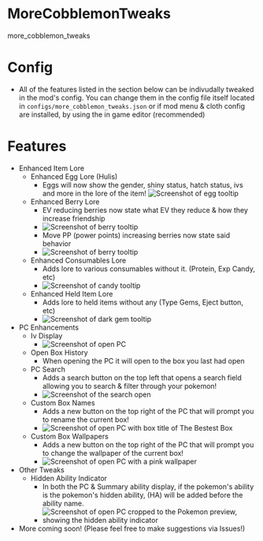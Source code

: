 # MoreCobblemonTweaks
more_cobblemon_tweaks

# Config
- All of the features listed in the section below can be indivudally tweaked in the mod's config. You can change them in the config file itself located in `configs/more_cobblemon_tweaks.json` or if mod menu & cloth config are installed, by using the in game editor (recommended) 

# Features
- Enhanced Item Lore
  - Enhanced Egg Lore (Hulis)
    - Eggs will now show the gender, shiny status, hatch status, ivs and more in the lore of the item!
      ![Screenshot of egg tooltip](https://cdn.modrinth.com/data/cached_images/4a6c64576bd6d13c8cd078b92b8286eec11e02b3.png)
  - Enhanced Berry Lore
    - EV reducing berries now state what EV they reduce & how they increase friendship
    - ![Screenshot of berry tooltip](https://cdn.modrinth.com/data/cached_images/7b9b4467e7d6025402af3fab189c1fae981b19b3.png)
    - Move PP (power points) increasing berries now state said behavior
    - ![Screenshot of berry tooltip](https://cdn.modrinth.com/data/cached_images/4807c39650160b13e5fab73354fb03e4ba43b915.png)
  - Enhanced Consumables Lore
    - Adds lore to various consumables without it. (Protein, Exp Candy, etc)
    - ![Screenshot of candy tooltip](https://cdn.modrinth.com/data/cached_images/029684ee43db5594bc7a5f2882b778d974308296.png)
  - Enhanced Held Item Lore
    - Adds lore to held items without any (Type Gems, Eject button, etc)
    - ![Screenshot of dark gem tooltip](https://cdn.modrinth.com/data/cached_images/13ae8843ea0c7d9d2d96dc0e17a013aa9ba00bd0.png)
- PC Enhancements
  - Iv Display
    - ![Screenshot of open PC](https://cdn.modrinth.com/data/cached_images/d996f9e83662834be11e9c04fabd410958e12ce1.png)
  - Open Box History
    - When opening the PC it will open to the box you last had open
  - PC Search
    - Adds a search button on the top left that opens a search field allowing you to search & filter through your pokemon!
    - ![Screenshot of the search open]()
  - Custom Box Names
    - Adds a new button on the top right of the PC that will prompt you to rename the current box!
    - ![Screenshot of open PC with box title of The Bestest Box](https://cdn.modrinth.com/data/cached_images/d3d037dca877251521ac4f25f3ba8dd9f00af454.png)
  - Custom Box Wallpapers
    - Adds a new button on the top right of the PC that will prompt you to change the wallpaper of the current box!
    - ![Screenshot of open PC with a pink wallpaper](https://cdn.modrinth.com/data/cached_images/87be7720de84a0b3b13e7ad3031b49a62523883a.png)
- Other Tweaks
  - Hidden Ability Indicator
    - In both the PC & Summary ability display, if the pokemon's ability is the pokemon's hidden ability, (HA) will be added before the ability name.
    - ![Screenshot of open PC cropped to the Pokemon preview, showing the hidden ability indicator](https://cdn.modrinth.com/data/cached_images/94b23c3c18151543f1ea28ff64d194af6a6cb920.png)
- More coming soon! (Please feel free to make suggestions via Issues!)
